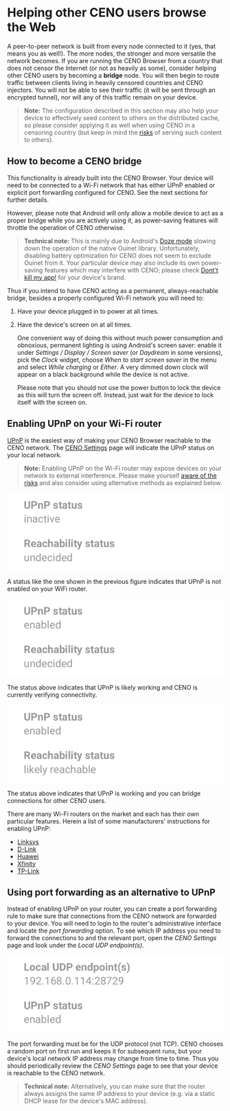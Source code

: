 # Helping other CENO users browse the Web

A peer-to-peer network is built from every node connected to it (yes, that means you as well!).  The more nodes, the stronger and more versatile the network becomes.  If you are running the CENO Browser from a country that does not censor the Internet (or not as heavily as some), consider helping other CENO users by becoming a **bridge** node.  You will then begin to route traffic between clients living in heavily censored countries and CENO injectors.  You will not be able to see their traffic (it will be sent through an encrypted tunnel), nor will any of this traffic remain on your device.

> **Note:** The configuration described in this section may also help your device to effectively seed content to others on the distributed cache, so please consider applying it as well when using CENO in a censoring country (but keep in mind the [risks](../concepts/risks.md) of serving such content to others).

## How to become a CENO bridge

This functionality is already built into the CENO Browser.  Your device will need to be connected to a Wi-Fi network that has either UPnP enabled or explicit port forwarding configured for CENO.  See the next sections for further details.

However, please note that Android will only allow a mobile device to act as a proper bridge while you are actively using it, as power-saving features will throttle the operation of CENO otherwise.

> **Technical note:** This is mainly due to Android's [Doze mode][] slowing down the operation of the native Ouinet library.  Unfortunately, disabling battery optimization for CENO does not seem to exclude Ouinet from it.  Your particular device may also include its own power-saving features which may interfere with CENO; please check [Dont't kill my app!][] for your device's brand.

[Doze mode]: https://developer.android.com/training/monitoring-device-state/doze-standby
    "Android Developers – Optimize for Doze and App Standby"
[Dont't kill my app!]: https://dontkillmyapp.com/

Thus if you intend to have CENO acting as a permanent, always-reachable bridge, besides a properly configured Wi-Fi network you will need to:

 1. Have your device plugged in to power at all times.
 2. Have the device's screen on at all times.

    One convenient way of doing this without much power consumption and obnoxious, permanent lighting is using Android's screen saver: enable it under *Settings / Display / Screen saver* (or *Daydream* in some versions), pick the *Clock* widget, choose *When to start screen saver* in the menu and select *While charging* or *Either*.  A very dimmed down clock will appear on a black background while the device is not active.

    Please note that you should not use the power button to lock the device as this will turn the screen off.  Instead, just wait for the device to lock itself with the screen on.

## Enabling UPnP on your Wi-Fi router

[UPnP][] is the easiest way of making your CENO Browser reachable to the CENO network.  The [CENO Settings](settings.md) page will indicate the UPnP status on your local network.

> **Note:** Enabling UPnP on the Wi-Fi router may expose devices on your network to external interference.  Please make yourself [aware of the risks][upnp-risks] and also consider using alternative methods as explained below.

[UPnP]: https://en.wikipedia.org/wiki/Universal_Plug_and_Play
[upnp-risks]: https://www.howtogeek.com/122487/htg-explains-is-upnp-a-security-risk

![Figure: UPnP not enabled](images/upnp-no.png)

A status like the one shown in the previous figure indicates that UPnP is not enabled on your WiFi router.

![Figure: UPnP likely enabled](images/upnp-maybe.png)

The status above indicates that UPnP is likely working and CENO is currently verifying connectivity.

![Figure: UPnP enabled](images/upnp-yes.png)

The status above indicates that UPnP is working and you can bridge connections for other CENO users.

There are many Wi-Fi routers on the market and each has their own particular features.  Herein a list of some manufacturers' instructions for enabling UPnP:

  * [Linksys](https://www.linksys.com/us/support-article?articleNum=138290)
  * [D-Link](https://eu.dlink.com/uk/en/support/faq/routers/wired-routers/di-series/how-do-i-enable-upnp-on-my-router)
  * [Huawei](https://consumer.huawei.com/ph/support/content/en-us00275342/)
  * [Xfinity](https://www.xfinity.com/support/articles/configure-device-discovery-for-wifi)
  * [TP-Link](https://community.tp-link.com/us/home/kb/detail/348)

## Using port forwarding as an alternative to UPnP

Instead of enabling UPnP on your router, you can create a port forwarding rule to make sure that connections from the CENO network are forwarded to your device.  You will need to login to the router's administrative interface and locate the *port forwarding* option.  To see which IP address you need to forward the connections to and the relevant port, open the *CENO Settings* page and look under the *Local UDP endpoint(s)*.

![Figure: Local UDP endpoints](images/udp-port.png)

The port forwarding must be for the UDP protocol (not TCP).  CENO chooses a random port on first run and keeps it for subsequent runs, but your device's local network IP address may change from time to time.  Thus you should periodically review the *CENO Settings* page to see that your device is reachable to the CENO network.

> **Technical note:** Alternatively, you can make sure that the router always assigns the same IP address to your device (e.g. via a static DHCP lease for the device's MAC address).

